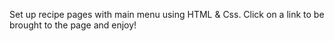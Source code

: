 Set up recipe pages with main menu using HTML & Css. Click on a link to be brought to the page and enjoy!
